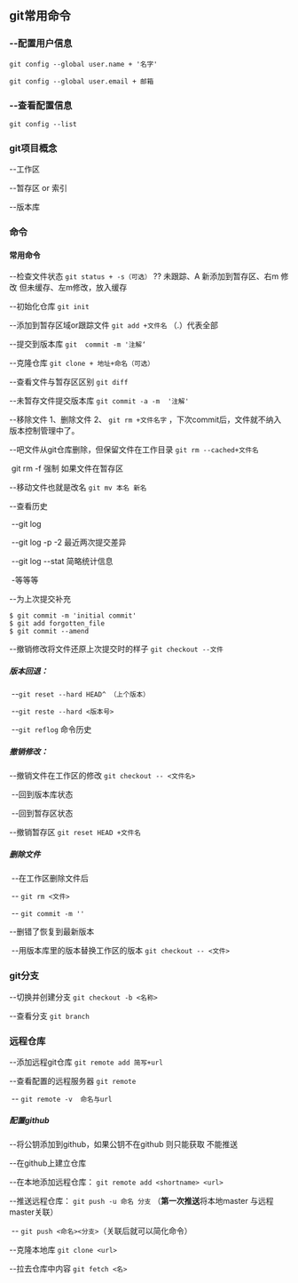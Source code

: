 ## git**常用命令**

[官网]: https://git-scm.com/book/zh/v2
[廖雪峰]: https://www.liaoxuefeng.com/wiki/896043488029600
[讲解]: https://juejin.im/post/5dba383cf265da4d144e7cf5



### **--配置用户信息**

```
git config --global user.name + '名字'

git config --global user.email + 邮箱
```



### --查看配置信息 

`git config --list`



### **git项目概念**

--工作区 

--暂存区 or 索引

--版本库



### **命令**

#### 常用命令

--检查文件状态	`git status + -s（可选）`     ?? 未跟踪、A 新添加到暂存区、右m 修改 但未缓存、左m修改，放入缓存

--初始化仓库	`git init` 

--添加到暂存区域or跟踪文件	`git add +文件名` （.）代表全部

--提交到版本库	`git  commit -m '注解‘`

--克隆仓库	 `git clone + 地址+命名（可选）` 	

--查看文件与暂存区区别	`git diff`

--未暂存文件提交版本库 	`git commit -a -m  '注解'`



--移除文件 1、删除文件 2、 `git rm +文件名字` ，下次commit后，文件就不纳入版本控制管理中了。

--吧文件从git仓库删除，但保留文件在工作目录	`git rm --cached+文件名`

​		git rm -f <file> 强制 如果文件在暂存区

--移动文件也就是改名	`git mv 本名 新名` 

--查看历史 

​	--git log

​	--git log -p -2 最近两次提交差异

​	--git log --stat 简略统计信息

​	-等等等

--为上次提交补充

```console
$ git commit -m 'initial commit'
$ git add forgotten_file
$ git commit --amend
```

--撤销修改将文件还原上次提交时的样子 `git checkout --文件`



##### 版本回退：

​	--`git reset --hard HEAD^ （上个版本）`

​	--`git reste --hard <版本号>`

​	--`git reflog` 命令历史



##### 撤销修改：

--撤销文件在工作区的修改	`git checkout -- <文件名>` 	

​		--回到版本库状态  

​		--回到暂存区状态

--撤销暂存区 `git reset HEAD +文件名`



##### 删除文件

​	--在工作区删除文件后

​		--	`git rm <文件>`

​		--	`git commit -m ''`

--删错了恢复到最新版本

​	--用版本库里的版本替换工作区的版本	`git checkout -- <文件>`



### git分支

--切换并创建分支	`git checkout -b <名称>`

--查看分支	`git branch`









### 远程仓库

--添加远程git仓库	 `git remote add 简写+url`

--查看配置的远程服务器 	`git remote`

​		-- 	`git remote -v 	命名与url`

##### 配置github

--将公钥添加到github，如果公钥不在github 则只能获取 不能推送

--在github上建立仓库

--在本地添加远程仓库：	`git remote add <shortname> <url>`		

--推送远程仓库：	`git push -u 命名 分支` （**第一次推送**将本地master 与远程master关联）

​		--	`git push <命名><分支>`（关联后就可以简化命令）

--克隆本地库		`git clone <url>`	

--拉去仓库中内容		`git fetch <名>`

